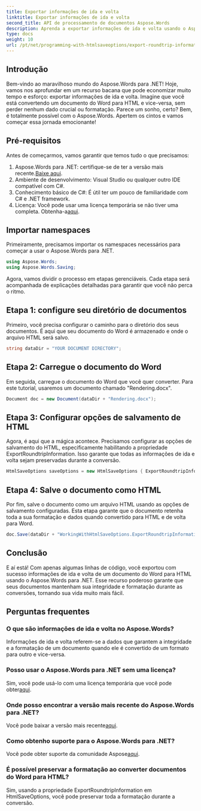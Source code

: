 ```yaml
---
title: Exportar informações de ida e volta
linktitle: Exportar informações de ida e volta
second_title: API de processamento de documentos Aspose.Words
description: Aprenda a exportar informações de ida e volta usando o Aspose.Words para .NET. Preserve a integridade e a formatação do seu documento durante as conversões.
type: docs
weight: 10
url: /pt/net/programming-with-htmlsaveoptions/export-roundtrip-information/
---
```

## Introdução

Bem-vindo ao maravilhoso mundo do Aspose.Words para .NET! Hoje, vamos nos aprofundar em um recurso bacana que pode economizar muito tempo e esforço: exportar informações de ida e volta. Imagine que você está convertendo um documento do Word para HTML e vice-versa, sem perder nenhum dado crucial ou formatação. Parece um sonho, certo? Bem, é totalmente possível com o Aspose.Words. Apertem os cintos e vamos começar essa jornada emocionante!

## Pré-requisitos

Antes de começarmos, vamos garantir que temos tudo o que precisamos:

1.  Aspose.Words para .NET: certifique-se de ter a versão mais recente.[Baixe aqui](https://releases.aspose.com/words/net/).
2. Ambiente de desenvolvimento: Visual Studio ou qualquer outro IDE compatível com C#.
3. Conhecimento básico de C#: É útil ter um pouco de familiaridade com C# e .NET framework.
4. Licença: Você pode usar uma licença temporária se não tiver uma completa. Obtenha-a[aqui](https://purchase.aspose.com/temporary-license/).

## Importar namespaces

Primeiramente, precisamos importar os namespaces necessários para começar a usar o Aspose.Words para .NET.

```csharp
using Aspose.Words;
using Aspose.Words.Saving;
```

Agora, vamos dividir o processo em etapas gerenciáveis. Cada etapa será acompanhada de explicações detalhadas para garantir que você não perca o ritmo.

## Etapa 1: configure seu diretório de documentos

Primeiro, você precisa configurar o caminho para o diretório dos seus documentos. É aqui que seu documento do Word é armazenado e onde o arquivo HTML será salvo.

```csharp
string dataDir = "YOUR DOCUMENT DIRECTORY";
```

## Etapa 2: Carregue o documento do Word

Em seguida, carregue o documento do Word que você quer converter. Para este tutorial, usaremos um documento chamado "Rendering.docx".

```csharp
Document doc = new Document(dataDir + "Rendering.docx");
```

## Etapa 3: Configurar opções de salvamento de HTML

Agora, é aqui que a mágica acontece. Precisamos configurar as opções de salvamento do HTML, especificamente habilitando a propriedade ExportRoundtripInformation. Isso garante que todas as informações de ida e volta sejam preservadas durante a conversão.

```csharp
HtmlSaveOptions saveOptions = new HtmlSaveOptions { ExportRoundtripInformation = true };
```

## Etapa 4: Salve o documento como HTML

Por fim, salve o documento como um arquivo HTML usando as opções de salvamento configuradas. Esta etapa garante que o documento retenha toda a sua formatação e dados quando convertido para HTML e de volta para Word.

```csharp
doc.Save(dataDir + "WorkingWithHtmlSaveOptions.ExportRoundtripInformation.html", saveOptions);
```

## Conclusão

E aí está! Com apenas algumas linhas de código, você exportou com sucesso informações de ida e volta de um documento do Word para HTML usando o Aspose.Words para .NET. Esse recurso poderoso garante que seus documentos mantenham sua integridade e formatação durante as conversões, tornando sua vida muito mais fácil.

## Perguntas frequentes

### O que são informações de ida e volta no Aspose.Words?
Informações de ida e volta referem-se a dados que garantem a integridade e a formatação de um documento quando ele é convertido de um formato para outro e vice-versa.

### Posso usar o Aspose.Words para .NET sem uma licença?
Sim, você pode usá-lo com uma licença temporária que você pode obter[aqui](https://purchase.aspose.com/temporary-license/).

### Onde posso encontrar a versão mais recente do Aspose.Words para .NET?
 Você pode baixar a versão mais recente[aqui](https://releases.aspose.com/words/net/).

### Como obtenho suporte para o Aspose.Words para .NET?
 Você pode obter suporte da comunidade Aspose[aqui](https://forum.aspose.com/c/words/8).

### É possível preservar a formatação ao converter documentos do Word para HTML?
Sim, usando a propriedade ExportRoundtripInformation em HtmlSaveOptions, você pode preservar toda a formatação durante a conversão.